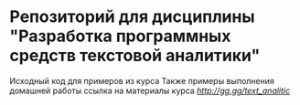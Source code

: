 # Репозиторий для дисциплины "Разработка программных средств текстовой аналитики"
Исходный код для примеров из курса
Также примеры выполнения домашней работы
ссылка на материалы курса *http://gg.gg/text_analitic*
